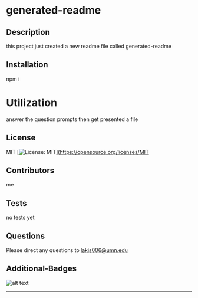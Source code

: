 

  # generated-readme

  ## Description
  this project just created a new readme file called generated-readme
   
  ## Installation
  npm i

  # Utilization
  answer the question prompts then get presented a file

  ## License
  MIT
  [![License: MIT](https://img.shields.io/badge/License-MIT-green.svg)](https://opensource.org/licenses/MIT
  
  

  ## Contributors
  me

  ## Tests
  no tests yet

  ## Questions
  Please direct any questions to lakis006@umn.edu
 



  ## Additional-Badges 
  ![alt text](https://img.shields.io/github/license/undefined/generated-readme.svg "Top Language Used")

  ---

  